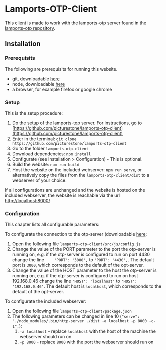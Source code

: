 # Lamports-OTP-Client

This client is made to work with the lamports-otp server found in the [lamports-otp repository](https://github.com/picturestone/lamports-otp).

## Installation

### Prerequisits

The following are prerequisits for running this website.

* git, downloadable [here](https://git-scm.com/downloads)
* node, downloadable [here](https://nodejs.org/en/download)
* a browser, for example firefox or google chrome

### Setup

This is the setup procedure:

1. Do the setup of the lamports-top server. For instructions, go to [https://github.com/picturestone/lamports-otp-client](https://github.com/picturestone/lamports-otp-client)
1. Enter in the terminal: `git clone https://github.com/picturestone/lamports-otp-client`
1. Go to the folder `lamports-otp-client`
1. Download dependencies: `npm install`
1. Configurate (see Installation > Configuration) - This is optional.
1. Build the website: `npm run build`
1. Host the website on the included webserver: `npm run serve`, or alternatively copy the files from the `lamports-otp-client/dist` to a webserver of your choice.

If all configurations are unchanged and the website is hosted on the included webserver, the website is reachable via the url [http://localhost:8000/](http://localhost:8000/)

### Configuration

This chapter lists all configurable parameters:

To configurate the connection to the otp-server (downloadable [here](https://github.com/picturestone/lamports-otp):

1. Open the following file `lamports-otp-client/src/js/config.js`
1. Change the value of the PORT parameter to the port the otp-server is running on, e.g. if the otp-server is configured to run on port 4430 change the line `    'PORT': '3000',` to `'PORT': '4430',`. The default port is `3000`, which corresponds to the default of the opt-server.
1. Change the value of the HOST parameter to the host the otp-server is running on, e.g. if the otp-server is configured to run on host 192.168.0.46 change the line `'HOST': 'localhost'` to `'HOST': '192.168.0.46'`. The default host is `localhost`, which corresponds to the default of the opt-server.

To configurate the included webserver:

1. Open the following file `lamports-otp-client/package.json`
1. The following parameters can be changed in line 10 (`"serve": "./node_modules/.bin/http-server ./dist -a localhost -p 8000 -c-1",`):
    1. `-a localhost` - replace `localhost` with the host of the machine the webserver should run on.
    1. `-p 8000` - replace `8000` with the port the webserver should run on


